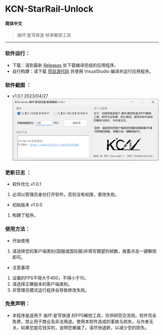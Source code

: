 # KCN-StarRail-Unlock

#### 简体中文

> 崩坏:星穹铁道 帧率解锁工具

---

### 软件运行：
- 下载：请到最新 [Releases](https://github.com/JDDKCN/KCN-StarRail-Unlock/releases/) 处下载编译完成的应用程序。
- 自行构建：请下载 [项目源代码](https://github.com/JDDKCN/KCN-StarRail-Unlock/archive/refs/heads/main.zip) 并使用 VisualStudio 编译并运行应用程序。

### 软件截图 ： 
- v1.0.1 2023/04/27
![APP_CN](Doc/APP_CN.png)

### 更新日志 ： 

- 软件优化 v1.0.1
1. 必须以管理员身份打开软件。否则没有权限，更改失败。

- 初始版本 v1.0.0
1. 构建了程序。

### 使用方法：
- 开始使用
1. 请选择您的客户端类别(国服或国际服)并填写期望的帧数，接着点击一键解锁即可。
- 注意事项
1. 设置的FPS不得大于400，不得小于10。
2. 请选择正确版本的客户端类别。
3. 非管理员模式运行程序会导致修改失败。

### 免责声明：
- 本程序是适用于 崩坏:星穹铁道 的FPS解锁工具，仅供研究交流用。软件完全免费，禁止用于商业及非法用途。使用本软件造成的事故与损失，与作者无关。如果您是花钱买的，说明您被骗了。请尽快退款，以减少您的损失。
